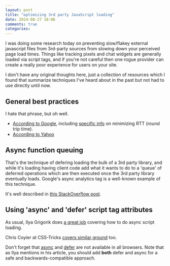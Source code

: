 ```yaml
---
layout: post
title: "optimizing 3rd party JavaScript loading"
date: 2014-08-27 18:06
comments: true
categories: 
---
```


I was doing some research today on preventing slow/flakey external javascript files from 3rd-party sources from slowing down your perceived page load times. Things like tracking pixels and chat widgets are generally loaded via script tags, and if you're not careful then one rogue provider can create a really poor experience for users on your site.

I don't have any original thoughts here, just a collection of resources which I found that summarize techniques I've heard about in the past but not had to use directly until now.

General best practices
-----------
I hate that phrase, but oh well.

- [According to Google](https://developers.google.com/speed/docs/best-practices/rules_intro), including [specific info](https://developers.google.com/speed/docs/best-practices/rtt) on minimizing RTT (round trip time).
- [According to Yahoo](https://developer.yahoo.com/performance/rules.html)

Async function queuing
-------------
That's the technique of defering loading the bulk of a 3rd party library, and while it's loading having client code add what it wants to do to a 'queue' of deferred operations which are then executed once the 3rd party library eventually loads. Google's async analytics tag is a well-known example of this technique. 

It's well described in [this StackOverflow post](http://stackoverflow.com/questions/6963779/whats-the-name-of-google-analytics-async-design-pattern-and-where-is-it-used).

Using 'async' and 'defer' script tag attributes
-------------
As usual, Ilya Grigorik does [a great job](https://www.igvita.com/2014/05/20/script-injected-async-scripts-considered-harmful/) covering how to do async script loading.

Chris Coyier at CSS-Tricks [covers similar ground](http://css-tricks.com/thinking-async/) too.

Don't forget that [async](http://caniuse.com/#feat=script-async) and [defer](http://caniuse.com/#feat=script-defer) are not available in all browsers. Note that as Ilya mentions in his article, you should add **both** defer and async for a safe and backwards-compatible approach.



